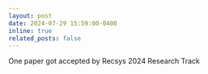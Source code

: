 ```yaml
---
layout: post
date: 2024-07-29 15:59:00-0400
inline: true
related_posts: false
---
```


One paper got accepted by Recsys 2024 Research Track